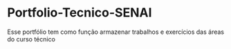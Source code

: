 # Portfolio-Tecnico-SENAI
Esse portfólio tem como função armazenar trabalhos e exercícios das áreas do curso técnico 

